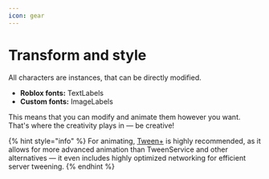 ```yaml
---
icon: gear
---
```


# Transform and style

All characters are instances, that can be directly modified.

* **Roblox fonts:** TextLabels
* **Custom fonts:** ImageLabels

This means that you can modify and animate them however you want.\
That's where the creativity plays in — be creative!

{% hint style="info" %}
For animating, [Tween+](https://devforum.roblox.com/t/3599638) is highly recommended, as it allows for more advanced animation than TweenService and other alternatives — it even includes highly optimized networking for efficient server tweening.
{% endhint %}

